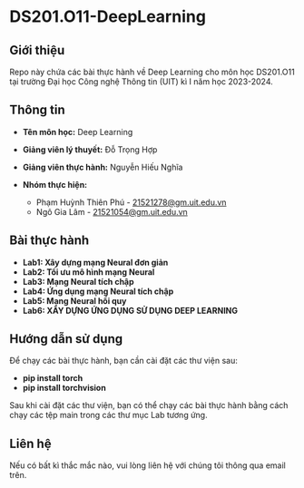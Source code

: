# DS201.O11-DeepLearning

## Giới thiệu

Repo này chứa các bài thực hành về Deep Learning cho môn học DS201.O11 tại trường Đại học Công nghệ Thông tin (UIT) kì I năm học 2023-2024.

## Thông tin

-   **Tên môn học:** Deep Learning
-   **Giảng viên lý thuyết:** Đỗ Trọng Hợp
-   **Giảng viên thực hành:** Nguyễn Hiếu Nghĩa

-   **Nhóm thực hiện:**
    -   Phạm Huỳnh Thiên Phú - 21521278@gm.uit.edu.vn
    -   Ngô Gia Lâm - 21521054@gm.uit.edu.vn

## Bài thực hành

-   **Lab1: Xây dựng mạng Neural đơn giản**
-   **Lab2: Tối ưu mô hình mạng Neural**
-   **Lab3: Mạng Neural tích chập**
-   **Lab4: Ứng dụng mạng Neural tích chập**
-   **Lab5: Mạng Neural hồi quy**
-   **Lab6: XÂY DỰNG ỨNG DỤNG SỬ DỤNG DEEP LEARNING**

## Hướng dẫn sử dụng

Để chạy các bài thực hành, bạn cần cài đặt các thư viện sau:

-   **pip install torch**
-   **pip install torchvision**

Sau khi cài đặt các thư viện, bạn có thể chạy các bài thực hành bằng cách chạy các tệp main trong các thư mục Lab tương ứng.

## Liên hệ

Nếu có bất kì thắc mắc nào, vui lòng liên hệ với chúng tôi thông qua email trên.
